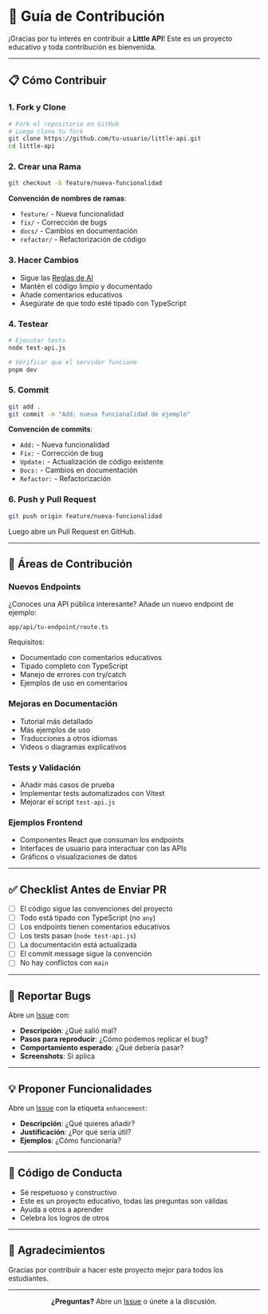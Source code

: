 # 🤝 Guía de Contribución

¡Gracias por tu interés en contribuir a **Little API**! Este es un proyecto educativo y toda contribución es bienvenida.

---

## 📋 Cómo Contribuir

### 1. Fork y Clone

```bash
# Fork el repositorio en GitHub
# Luego clona tu fork
git clone https://github.com/tu-usuario/little-api.git
cd little-api
```

### 2. Crear una Rama

```bash
git checkout -b feature/nueva-funcionalidad
```

**Convención de nombres de ramas**:
- `feature/` - Nueva funcionalidad
- `fix/` - Corrección de bugs
- `docs/` - Cambios en documentación
- `refactor/` - Refactorización de código

### 3. Hacer Cambios

- Sigue las [Reglas de AI](.github/prompts/ai-coding-rules.md)
- Mantén el código limpio y documentado
- Añade comentarios educativos
- Asegúrate de que todo esté tipado con TypeScript

### 4. Testear

```bash
# Ejecutar tests
node test-api.js

# Verificar que el servidor funcione
pnpm dev
```

### 5. Commit

```bash
git add .
git commit -m "Add: nueva funcionalidad de ejemplo"
```

**Convención de commits**:
- `Add:` - Nueva funcionalidad
- `Fix:` - Corrección de bug
- `Update:` - Actualización de código existente
- `Docs:` - Cambios en documentación
- `Refactor:` - Refactorización

### 6. Push y Pull Request

```bash
git push origin feature/nueva-funcionalidad
```

Luego abre un Pull Request en GitHub.

---

## 🎯 Áreas de Contribución

### Nuevos Endpoints

¿Conoces una API pública interesante? Añade un nuevo endpoint de ejemplo:

```
app/api/tu-endpoint/route.ts
```

Requisitos:
- Documentado con comentarios educativos
- Tipado completo con TypeScript
- Manejo de errores con try/catch
- Ejemplos de uso en comentarios

### Mejoras en Documentación

- Tutorial más detallado
- Más ejemplos de uso
- Traducciones a otros idiomas
- Videos o diagramas explicativos

### Tests y Validación

- Añadir más casos de prueba
- Implementar tests automatizados con Vitest
- Mejorar el script `test-api.js`

### Ejemplos Frontend

- Componentes React que consuman los endpoints
- Interfaces de usuario para interactuar con las APIs
- Gráficos o visualizaciones de datos

---

## ✅ Checklist Antes de Enviar PR

- [ ] El código sigue las convenciones del proyecto
- [ ] Todo está tipado con TypeScript (no `any`)
- [ ] Los endpoints tienen comentarios educativos
- [ ] Los tests pasan (`node test-api.js`)
- [ ] La documentación está actualizada
- [ ] El commit message sigue la convención
- [ ] No hay conflictos con `main`

---

## 🐛 Reportar Bugs

Abre un [Issue](https://github.com/tu-usuario/little-api/issues) con:

- **Descripción**: ¿Qué salió mal?
- **Pasos para reproducir**: ¿Cómo podemos replicar el bug?
- **Comportamiento esperado**: ¿Qué debería pasar?
- **Screenshots**: Si aplica

---

## 💡 Proponer Funcionalidades

Abre un [Issue](https://github.com/tu-usuario/little-api/issues) con la etiqueta `enhancement`:

- **Descripción**: ¿Qué quieres añadir?
- **Justificación**: ¿Por qué sería útil?
- **Ejemplos**: ¿Cómo funcionaría?

---

## 📜 Código de Conducta

- Sé respetuoso y constructivo
- Este es un proyecto educativo, todas las preguntas son válidas
- Ayuda a otros a aprender
- Celebra los logros de otros

---

## 🙏 Agradecimientos

Gracias por contribuir a hacer este proyecto mejor para todos los estudiantes.

---

<div align="center">

**¿Preguntas?** Abre un [Issue](https://github.com/tu-usuario/little-api/issues) o únete a la discusión.

</div>

